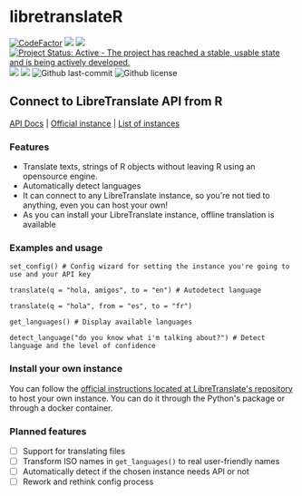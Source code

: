 # libretranslateR

<!-- badges: start -->

[![CodeFactor](https://www.codefactor.io/repository/github/myanesp/libretranslateR/badge)](https://www.codefactor.io/repository/github/myanesp/libretranslateR) [![](https://img.shields.io/github/languages/code-size/myanesp/libretranslateR.svg)](https://github.com/myanesp/libretranslateR) [![](https://img.shields.io/badge/lifecycle-experimental-orange.svg)](https://lifecycle.r-lib.org/articles/stages.html#experimental) [![Project Status: Active - The project has reached a stable, usable state and is being actively developed.](https://www.repostatus.org/badges/latest/active.svg)](https://www.repostatus.org/#active)
[![](https://badgen.net/badge/icon/github?icon=github&label)](https://github.com/myanesp/libretranslateR)
![](https://badgen.net/github/stars/myanesp/libretranslateR?icon=github&label=stars)
![Github last-commit](https://img.shields.io/github/last-commit/myanesp/libretranslateR)
![Github license](https://badgen.net/github/license/myanesp/libretranslateR)
<!-- badges: end -->

## Connect to LibreTranslate API from R

[API Docs](https://libretranslate.com/docs) | [Official instance](https://libretranslate.com) | [List of instances](https://github.com/LibreTranslate/LibreTranslate?tab=readme-ov-file#mirrors)

### Features
- Translate texts, strings of R objects without leaving R using an opensource engine.
- Automatically detect languages
- It can connect to any LibreTranslate instance, so you're not tied to anything, even you can host your own!
- As you can install your LibreTranslate instance, offline translation is available

### Examples and usage
```
set_config() # Config wizard for setting the instance you're going to use and your API key

translate(q = "hola, amigos", to = "en") # Autodetect language

translate(q = "hola", from = "es", to = "fr")

get_languages() # Display available languages

detect_language("do you know what i'm talking about?") # Detect language and the level of confidence
```

### Install your own instance

You can follow the [official instructions located at LibreTranslate's repository](https://github.com/LibreTranslate/LibreTranslate?tab=readme-ov-file#install-and-run) to host your own instance. You can do it through the Python's package or through a docker container.

### Planned features

-   [ ] Support for translating files
-   [ ] Transform ISO names in `get_languages()` to real user-friendly names
-   [ ] Automatically detect if the chosen instance needs API or not
-   [ ] Rework and rethink config process
